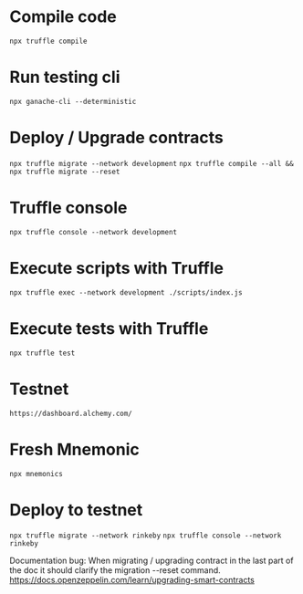 # Compile code
`npx truffle compile`

# Run testing cli
`npx ganache-cli --deterministic`

# Deploy / Upgrade contracts
`npx truffle migrate --network development`
`npx truffle compile --all && npx truffle migrate --reset`

# Truffle console
`npx truffle console --network development`

# Execute scripts with Truffle
`npx truffle exec --network development ./scripts/index.js`

# Execute tests with Truffle
`npx truffle test`

# Testnet
`https://dashboard.alchemy.com/`

# Fresh Mnemonic
`npx mnemonics`

# Deploy to testnet
`npx truffle migrate --network rinkeby`
`npx truffle console --network rinkeby`


Documentation bug: When migrating / upgrading contract in the last part of the doc it should clarify the migration --reset command. https://docs.openzeppelin.com/learn/upgrading-smart-contracts